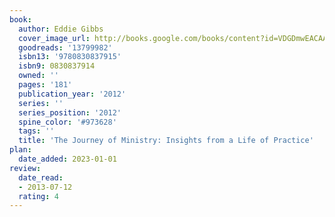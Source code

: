 ```yaml
---
book:
  author: Eddie Gibbs
  cover_image_url: http://books.google.com/books/content?id=VDGDmwEACAAJ&printsec=frontcover&img=1&zoom=1&source=gbs_api
  goodreads: '13799982'
  isbn13: '9780830837915'
  isbn9: 0830837914
  owned: ''
  pages: '181'
  publication_year: '2012'
  series: ''
  series_position: '2012'
  spine_color: '#973628'
  tags: ''
  title: 'The Journey of Ministry: Insights from a Life of Practice'
plan:
  date_added: 2023-01-01
review:
  date_read:
  - 2013-07-12
  rating: 4
---
```

